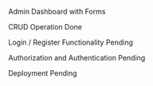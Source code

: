 Admin Dashboard with Forms

CRUD Operation Done

Login / Register Functionality Pending

Authorization and Authentication Pending

Deployment Pending
